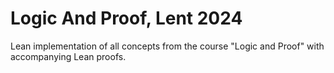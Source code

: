 # Logic And Proof, Lent 2024

Lean implementation of all concepts from the course "Logic and Proof"
with accompanying Lean proofs.

